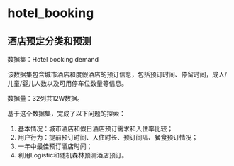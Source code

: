 # hotel_booking

## 酒店预定分类和预测
数据集：Hotel booking demand

该数据集包含城市酒店和度假酒店的预订信息，包括预订时间、停留时间，成人/儿童/婴儿人数以及可用停车位数量等信息。

数据量：32列共12W数据。

基于这个数据集，完成了以下问题的探索：

1. 基本情况：城市酒店和假日酒店预订需求和入住率比较；  
2. 用户行为：提前预订时间、入住时长、预订间隔、餐食预订情况；  
3. 一年中最佳预订酒店时间；  
4. 利用Logistic和随机森林预测酒店预订。
